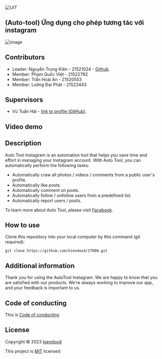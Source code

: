 ![UIT](https://img.shields.io/badge/from-UIT%20VNUHCM-blue?style=for-the-badge&link=https%3A%2F%2Fwww.uit.edu.vn%2F)

 ## (Auto-tool) Ứng dụng cho phép tương tác với instagram

![image](https://github.com/kiendoo4/IT008/assets/93922753/da830e76-5b98-4000-a589-fb94d2e59465)


## Contributors

- Leader: Nguyễn Trung Kiên - 21521024 - [Github](https://github.com/kiendoo4/IT008.git).
- Member: Phạm Quốc Việt - 21522792
- Member: Trần Hoài An - 21520553
- Member: Lường Đại Phát - 21522443

## Supervisors

- Vũ Tuấn Hải - [link to profile (GitHub)](https://github.com/vutuanhai237/).

## Video demo

## Description

Auto Tool Instagram is an automation tool that helps you save time and effort in managing your Instagram account. With Auto Tool, you can automatically perform the following tasks:
- Automatically craw all photos / videos /  comments from a public user's profile.
- Automatically like posts.
- Automatically comment on posts.
- Automatically follow / unfollow users from a predefined list.
- Automatically report users / posts.

To learn more about Auto Tool, please visit [Facebook](https://www.facebook.com/kiendoo4).


## How to use

Clone this repository into your local computer by this command (git required):
<p>

    git clone https://github.com/kiendoo4/IT008.git
  
</p>

## Additional information

Thank you for using the AutoTool Instagram. We are happy to know that you are satisfied with our products. We're always working to improve our app, and your feedback is important to us.

## Code of conducting

This is [Code of conducting](https://github.com/kiendoo4/IT008/blob/master/CODE_OF_CONDUCT.md)

## License

Copyright © 2023 [kiendoo4](https://github.com/kiendoo4)

This project is [MIT](https://github.com/kiendoo4/IT008/blob/master/LICENSE.txt) licensed

